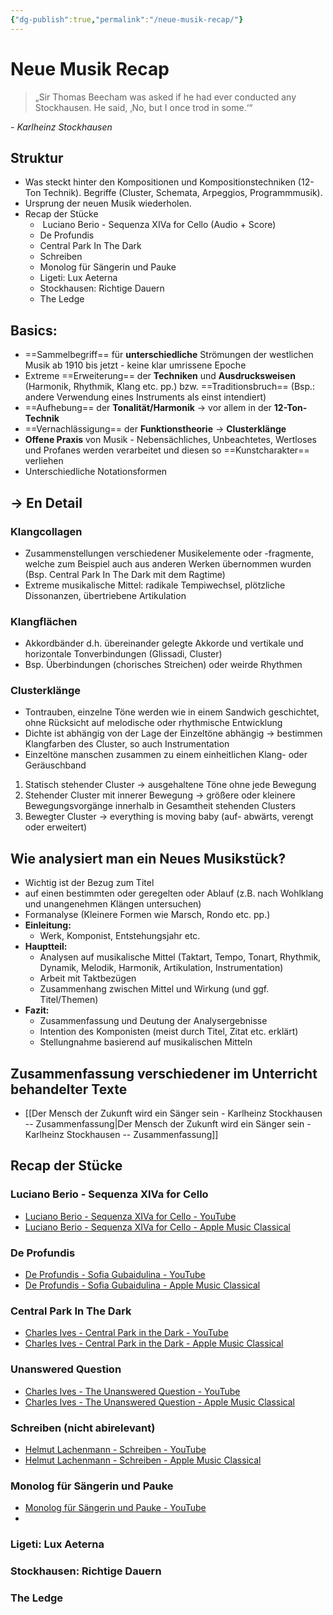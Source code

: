 ```yaml
---
{"dg-publish":true,"permalink":"/neue-musik-recap/"}
---
```


# Neue Musik Recap
>„Sir Thomas Beecham was asked if he had ever conducted any Stockhausen. He said, ‚No, but I once trod in some.‘“

*- Karlheinz Stockhausen*
## Struktur
- Was steckt hinter den Kompositionen und Kompositionstechniken (12-Ton Technik). Begriffe (Cluster, Schemata, Arpeggios, Programmmusik).
- Ursprung der neuen Musik wiederholen.
- Recap der Stücke
	-  Luciano Berio - Sequenza XIVa for Cello (Audio + Score)
	- De Profundis
	- Central Park In The Dark
	- Schreiben
	- Monolog für Sängerin und Pauke
	- Ligeti: Lux Aeterna
	- Stockhausen: Richtige Dauern
	- The Ledge
## Basics:
- ==Sammelbegriff== für **unterschiedliche** Strömungen der westlichen Musik ab 1910 bis jetzt - keine klar umrissene Epoche
- Extreme ==Erweiterung== der **Techniken** und **Ausdrucksweisen** (Harmonik, Rhythmik, Klang etc. pp.) bzw. ==Traditionsbruch== (Bsp.: andere Verwendung eines Instruments als einst intendiert)
- ==Aufhebung== der **Tonalität/Harmonik** → vor allem in der **12-Ton-Technik**
- ==Vernachlässigung== der **Funktionstheorie** → **Clusterklänge**
- **Offene Praxis** von Musik - Nebensächliches, Unbeachtetes, Wertloses und Profanes werden verarbeitet und diesen so ==Kunstcharakter== verliehen
- Unterschiedliche Notationsformen
## → En Detail
### Klangcollagen
- Zusammenstellungen verschiedener Musikelemente oder -fragmente, welche zum Beispiel auch aus anderen Werken übernommen wurden (Bsp. Central Park In The Dark mit dem Ragtime)
- Extreme musikalische Mittel: radikale Tempiwechsel, plötzliche Dissonanzen, übertriebene Artikulation
### Klangflächen
- Akkordbänder d.h. übereinander gelegte Akkorde und vertikale und horizontale Tonverbindungen (Glissadi, Cluster)
- Bsp. Überbindungen (chorisches Streichen) oder weirde Rhythmen
### Clusterklänge
- Tontrauben, einzelne Töne werden wie in einem Sandwich geschichtet, ohne Rücksicht auf melodische oder rhythmische Entwicklung
- Dichte ist abhängig von der Lage der Einzeltöne abhängig → bestimmen Klangfarben des Cluster, so auch Instrumentation
- Einzeltöne manschen zusammen zu einem einheitlichen Klang- oder Geräuschband
1. Statisch stehender Cluster → ausgehaltene Töne ohne jede Bewegung
2. Stehender Cluster mit innerer Bewegung → größere oder kleinere Bewegungsvorgänge innerhalb in Gesamtheit stehenden Clusters
3. Bewegter Cluster → everything is moving baby (auf- abwärts, verengt oder erweitert)
## Wie analysiert man ein Neues Musikstück?
- Wichtig ist der Bezug zum Titel
- auf einen bestimmten oder geregelten oder Ablauf (z.B. nach Wohlklang und unangenehmen Klängen untersuchen)
- Formanalyse (Kleinere Formen wie Marsch, Rondo etc. pp.)
- **Einleitung:**
	- Werk, Komponist, Entstehungsjahr etc.
- **Hauptteil:**
	- Analysen auf musikalische Mittel (Taktart, Tempo, Tonart, Rhythmik, Dynamik, Melodik, Harmonik, Artikulation, Instrumentation)
	- Arbeit mit Taktbezügen
	- Zusammenhang zwischen Mittel und Wirkung (und ggf. Titel/Themen)
- **Fazit:**
	- Zusammenfassung und Deutung der Analysergebnisse
	- Intention des Komponisten (meist durch Titel, Zitat etc. erklärt)
	- Stellungnahme basierend auf musikalischen Mitteln
## Zusammenfassung verschiedener im Unterricht behandelter Texte
-  [[Der Mensch der Zukunft wird ein Sänger sein - Karlheinz Stockhausen -- Zusammenfassung\|Der Mensch der Zukunft wird ein Sänger sein - Karlheinz Stockhausen -- Zusammenfassung]]
## Recap der Stücke
### Luciano Berio - Sequenza XIVa for Cello
- [Luciano Berio - Sequenza XIVa for Cello - YouTube](https://www.youtube.com/watch?v=nyTAZ4qqXpg)
- [Luciano Berio - Sequenza XIVa for Cello - Apple Music Classical](https://classical.music.apple.com/de/recording/luciano-berio-1925-pp154-407793153?l=en-GB)
### De Profundis
- [De Profundis - Sofia Gubaidulina - YouTube](https://www.youtube.com/watch?v=uhSqQBGSX9g)
- [De Profundis - Sofia Gubaidulina - Apple Music Classical](https://classical.music.apple.com/de/album/268115038?i=268116869&l=en-GB)
### Central Park In The Dark
- [Charles Ives - Central Park in the Dark - YouTube](https://www.youtube.com/results?search_query=central%20park%20in%20the%20dark%20charles%20ives)
- [Charles Ives - Central Park in the Dark - Apple Music Classical](https://classical.music.apple.com/de/album/1362107969?i=1362109303&l=en-GB)
### Unanswered Question
- [Charles Ives - The Unanswered Question - YouTube](https://www.youtube.com/watch?v=kkaOz48cq2g)
- [Charles Ives - The Unanswered Question - Apple Music Classical](https://classical.music.apple.com/de/album/1452541275?i=1452541959&l=en-GB)
### Schreiben (nicht abirelevant)
- [Helmut Lachenmann - Schreiben - YouTube](https://www.youtube.com/watch?v=GWEuqv-9z3w)
- [Helmut Lachenmann - Schreiben - Apple Music Classical](https://classical.music.apple.com/de/album/1186854557?i=1186854595&l=en-GB)
### Monolog für Sängerin und Pauke
- [Monolog für Sängerin und Pauke - YouTube](https://www.youtube.com/watch?v=vNZ3d2Vyy_Q)
- 
### Ligeti: Lux Aeterna
### Stockhausen: Richtige Dauern
### The Ledge